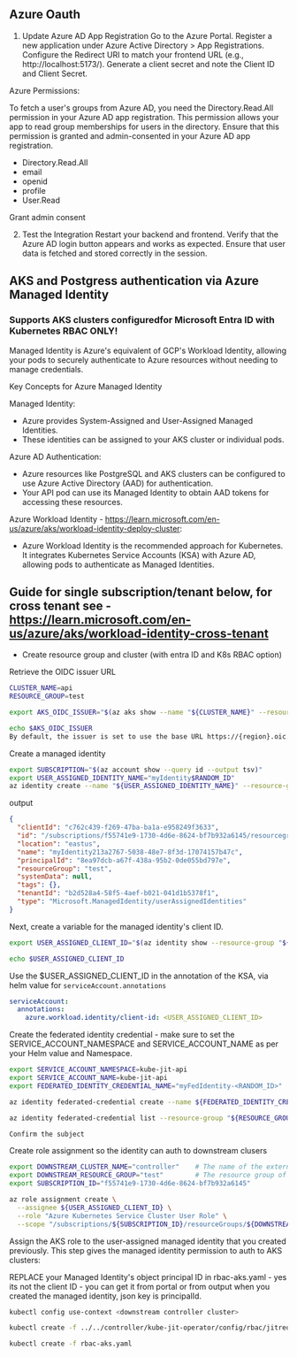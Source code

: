 ## Azure Oauth
1. Update Azure AD App Registration
Go to the Azure Portal.
Register a new application under Azure Active Directory > App Registrations.
Configure the Redirect URI to match your frontend URL (e.g., http://localhost:5173/).
Generate a client secret and note the Client ID and Client Secret.

Azure Permissions:

To fetch a user's groups from Azure AD, you need the Directory.Read.All permission in your Azure AD app registration. This permission allows your app to read group memberships for users in the directory.
Ensure that this permission is granted and admin-consented in your Azure AD app registration.
- Directory.Read.All
- email
- openid
- profile
- User.Read

Grant admin consent

2. Test the Integration
Restart your backend and frontend.
Verify that the Azure AD login button appears and works as expected.
Ensure that user data is fetched and stored correctly in the session.

## AKS and Postgress authentication via Azure Managed Identity

### Supports AKS clusters configuredfor Microsoft Entra ID with Kubernetes RBAC ONLY!

Managed Identity is Azure's equivalent of GCP's Workload Identity, allowing your pods to securely authenticate to Azure resources without needing to manage credentials.

Key Concepts for Azure Managed Identity

Managed Identity:
- Azure provides System-Assigned and User-Assigned Managed Identities.
- These identities can be assigned to your AKS cluster or individual pods.

Azure AD Authentication:
- Azure resources like PostgreSQL and AKS clusters can be configured to use Azure Active Directory (AAD) for authentication.
- Your API pod can use its Managed Identity to obtain AAD tokens for accessing these resources.

Azure Workload Identity - https://learn.microsoft.com/en-us/azure/aks/workload-identity-deploy-cluster:
- Azure Workload Identity is the recommended approach for Kubernetes. It integrates Kubernetes Service Accounts (KSA) with Azure AD, allowing pods to authenticate as Managed Identities.

## Guide for single subscription/tenant below, for cross tenant see - https://learn.microsoft.com/en-us/azure/aks/workload-identity-cross-tenant


- Create resource group and cluster (with entra ID and K8s RBAC option)

Retrieve the OIDC issuer URL
```sh
CLUSTER_NAME=api
RESOURCE_GROUP=test

export AKS_OIDC_ISSUER="$(az aks show --name "${CLUSTER_NAME}" --resource-group "${RESOURCE_GROUP}" --query "oidcIssuerProfile.issuerUrl" --output tsv)"

echo $AKS_OIDC_ISSUER
By default, the issuer is set to use the base URL https://{region}.oic.prod-aks.azure.com/{tenant_id}/{uuid}, where the value for {region} matches the location to which the AKS cluster is deployed. The value {uuid} represents the OIDC key, which is a randomly generated guid for each cluster that is immutable.
```

Create a managed identity
```sh
export SUBSCRIPTION="$(az account show --query id --output tsv)"
export USER_ASSIGNED_IDENTITY_NAME="myIdentity$RANDOM_ID"
az identity create --name "${USER_ASSIGNED_IDENTITY_NAME}" --resource-group "${RESOURCE_GROUP}" --location "${LOCATION}" --subscription "${SUBSCRIPTION}"
```

output
```json
{
  "clientId": "c762c439-f269-47ba-ba1a-e958249f3633",
  "id": "/subscriptions/f55741e9-1730-4d6e-8624-bf7b932a6145/resourcegroups/test/providers/Microsoft.ManagedIdentity/userAssignedIdentities/myIdentity213a2767-5038-48e7-8f3d-17074157b47c",
  "location": "eastus",
  "name": "myIdentity213a2767-5038-48e7-8f3d-17074157b47c",
  "principalId": "8ea97dcb-a67f-438a-95b2-0de055bd797e",
  "resourceGroup": "test",
  "systemData": null,
  "tags": {},
  "tenantId": "b2d528a4-58f5-4aef-b021-041d1b5378f1",
  "type": "Microsoft.ManagedIdentity/userAssignedIdentities"
}
```

Next, create a variable for the managed identity's client ID.
```sh
export USER_ASSIGNED_CLIENT_ID="$(az identity show --resource-group "${RESOURCE_GROUP}" --name "${USER_ASSIGNED_IDENTITY_NAME}" --query 'clientId' --output tsv)"

echo $USER_ASSIGNED_CLIENT_ID
```

Use the $USER_ASSIGNED_CLIENT_ID in the annotation of the KSA, via helm value for `serviceAccount.annotations`
```yaml
serviceAccount:
  annotations:
    azure.workload.identity/client-id: <USER_ASSIGNED_CLIENT_ID>
```

Create the federated identity credential - make sure to set the SERVICE_ACCOUNT_NAMESPACE and SERVICE_ACCOUNT_NAME as per your Helm value and Namespace.
```sh
export SERVICE_ACCOUNT_NAMESPACE=kube-jit-api
export SERVICE_ACCOUNT_NAME=kube-jit-api
export FEDERATED_IDENTITY_CREDENTIAL_NAME="myFedIdentity-<RANDOM_ID>"

az identity federated-credential create --name ${FEDERATED_IDENTITY_CREDENTIAL_NAME} --identity-name "${USER_ASSIGNED_IDENTITY_NAME}" --resource-group "${RESOURCE_GROUP}" --issuer "${AKS_OIDC_ISSUER}" --subject system:serviceaccount:"${SERVICE_ACCOUNT_NAMESPACE}":"${SERVICE_ACCOUNT_NAME}" --audience api://AzureADTokenExchange

az identity federated-credential list --resource-group "${RESOURCE_GROUP}" --identity-name "${FEDERATED_IDENTITY_CREDENTIAL_NAME}"

Confirm the subject
```

Create role assignment so the identity can auth to downstream clusers
```sh
export DOWNSTREAM_CLUSTER_NAME="controller"    # The name of the external aks cluster you want to add permissions for auth on
export DOWNSTREAM_RESOURCE_GROUP="test"        # The resource group of the external aks cluster
export SUBSCRIPTION_ID="f55741e9-1730-4d6e-8624-bf7b932a6145"                      # The subscription ID fo the external cluster

az role assignment create \
  --assignee ${USER_ASSIGNED_CLIENT_ID} \
  --role "Azure Kubernetes Service Cluster User Role" \
  --scope "/subscriptions/${SUBSCRIPTION_ID}/resourceGroups/${DOWNSTREAM_RESOURCE_GROUP}/providers/Microsoft.ContainerService/managedClusters/${DOWNSTREAM_CLUSTER_NAME}"
```

Assign the AKS role to the user-assigned managed identity that you created previously. This step gives the managed identity permission to auth to AKS clusters:

REPLACE your Managed Identity's object principal ID in rbac-aks.yaml - yes its not the client ID - you can get it from portal or from output when you created the managed identity, json key is principalId.
```sh
kubectl config use-context <downstream controller cluster>

kubectl create -f ../../controller/kube-jit-operator/config/rbac/jitrequest_editor_role.yaml

kubectl create -f rbac-aks.yaml 
```
